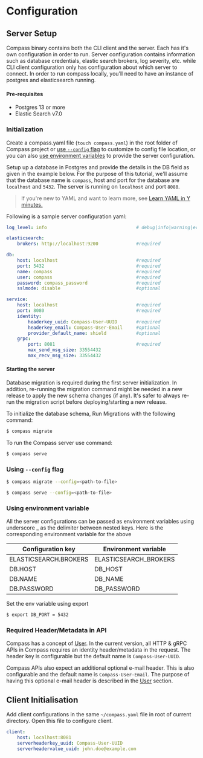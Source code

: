# Configuration

## Server Setup
Compass binary contains both the CLI client and the server. Each has it's own configuration in order to run. Server configuration contains information such as database credentials, elastic search brokers, log severity, etc. while CLI client configuration only has configuration about which server to connect. In order to run compass locally, you’ll need to have an instance of postgres and elasticsearch running.

#### Pre-requisites
- Postgres 13 or more
- Elastic Search v7.0

### Initialization
Create a compass.yaml file (`touch compass.yaml`) in the root folder of Compass project or [use `--config` flag](#using---config-flag) to customize to config file location, or you can also [use environment variables](#using-environment-variable) to provide the server configuration. 

Setup up a database in Postgres and provide the details in the DB field as given in the example below. For the purpose of this tutorial, we'll assume that the database name is `compass`, host and port for the database are `localhost` and `5432`. The server is running on `localhost` and port `8080`.

> If you're new to YAML and want to learn more, see [Learn YAML in Y minutes.](https://learnxinyminutes.com/docs/yaml/)

Following is a sample server configuration yaml:

```yaml
log_level: info                                 # debug|info|warning|error|fatal|trace|panic - default: info

elasticsearch:
    brokers: http://localhost:9200              #required

db:
    host: localhost                             #required
    port: 5432                                  #required
    name: compass                               #required
    user: compass                               #required
    password: compass_password                  #required
    sslmode: disable                            #optional

service:
    host: localhost                             #required
    port: 8080                                  #required    
    identity:                                   
        headerkey_uuid: Compass-User-UUID       #required
        headerkey_email: Compass-User-Email     #optional
        provider_default_name: shield           #optional
    grpc:
        port: 8081                              #required
        max_send_msg_size: 33554432     
        max_recv_msg_size: 33554432
```

#### Starting the server

Database migration is required during the first server initialization. In addition, re-running the migration command might be needed in a new release to apply the new schema changes (if any). It's safer to always re-run the migration script before deploying/starting a new release.

To initialize the database schema, Run Migrations with the following command:
```sh
$ compass migrate
```

To run the Compass server use command:

```sh
$ compass serve
```

### Using `--config` flag

```bash
$ compass migrate --config=<path-to-file> 
```

```bash
$ compass serve --config=<path-to-file>
```

### Using environment variable

All the server configurations can be passed as environment variables using underscore _ as the delimiter between nested keys. 
Here is the corresponding environment variable for the above

Configuration key       | Environment variable      |
------------------------|---------------------------|
ELASTICSEARCH.BROKERS   | ELASTICSEARCH_BROKERS     |
DB.HOST                 | DB_HOST                   |
DB.NAME                 | DB_NAME                   |
DB.PASSWORD             | DB_PASSWORD               |

Set the env variable using export
```bash
$ export DB_PORT = 5432
```


### Required Header/Metadata in API
Compass has a concept of [User](./concepts/user.md). In the current version, all HTTP & gRPC APIs in Compass requires an identity header/metadata in the request. The header key is configurable but the default name is `Compass-User-UUID`.

Compass APIs also expect an additional optional e-mail header. This is also configurable and the default name is `Compass-User-Email`. The purpose of having this optional e-mail header is described in the [User](./concepts/user.md) section.

## Client Initialisation

Add client configurations in the same `~/compass.yaml` file in root of current directory. Open this file to configure client. 

```yml
client:
    host: localhost:8081
    serverheaderkey_uuid: Compass-User-UUID
    serverheadervalue_uuid: john.doe@example.com
```